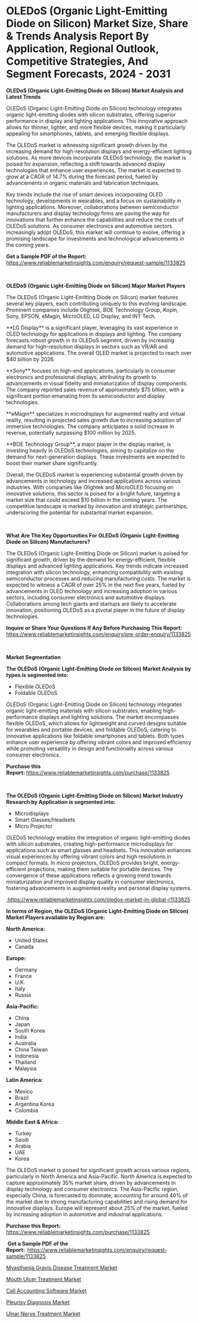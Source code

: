 <p><h1>OLEDoS (Organic Light-Emitting Diode on Silicon) Market Size, Share & Trends Analysis Report By Application, Regional Outlook, Competitive Strategies, And Segment Forecasts, 2024 - 2031</h1></p><p><strong>OLEDoS (Organic Light-Emitting Diode on Silicon) Market Analysis and Latest Trends</strong></p>
<p><p>OLEDoS (Organic Light-Emitting Diode on Silicon) technology integrates organic light-emitting diodes with silicon substrates, offering superior performance in display and lighting applications. This innovative approach allows for thinner, lighter, and more flexible devices, making it particularly appealing for smartphones, tablets, and emerging flexible displays. </p><p>The OLEDoS market is witnessing significant growth driven by the increasing demand for high-resolution displays and energy-efficient lighting solutions. As more devices incorporate OLEDoS technology, the market is poised for expansion, reflecting a shift towards advanced display technologies that enhance user experiences. The market is expected to grow at a CAGR of 14.7% during the forecast period, fueled by advancements in organic materials and fabrication techniques.</p><p>Key trends include the rise of smart devices incorporating OLED technology, developments in wearables, and a focus on sustainability in lighting applications. Moreover, collaborations between semiconductor manufacturers and display technology firms are paving the way for innovations that further enhance the capabilities and reduce the costs of OLEDoS solutions. As consumer electronics and automotive sectors increasingly adopt OLEDoS, this market will continue to evolve, offering a promising landscape for investments and technological advancements in the coming years.</p></p>
<p><strong>Get a Sample PDF of the Report:&nbsp;</strong> <a href="https://www.reliablemarketinsights.com/enquiry/request-sample/1133825?utm_campaign=1332&utm_medium=2&utm_source=Github&utm_content=ia&utm_term=08102024&utm_id=oledos-organic-light-emitting-diode-on-silicon">https://www.reliablemarketinsights.com/enquiry/request-sample/1133825</a></p>
<p>&nbsp;</p>
<p><strong>OLEDoS (Organic Light-Emitting Diode on Silicon) Major Market Players</strong></p>
<p><p>The OLEDoS (Organic Light-Emitting Diode on Silicon) market features several key players, each contributing uniquely to this evolving landscape. Prominent companies include Olightek, BOE Technology Group, Kopin, Sony, EPSON, eMagin, MicroOLED, LG Display, and INT Tech.</p><p>**LG Display** is a significant player, leveraging its vast experience in OLED technology for applications in displays and lighting. The company forecasts robust growth in its OLEDoS segment, driven by increasing demand for high-resolution displays in sectors such as VR/AR and automotive applications. The overall OLED market is projected to reach over $40 billion by 2026.</p><p>**Sony** focuses on high-end applications, particularly in consumer electronics and professional displays, attributing its growth to advancements in visual fidelity and miniaturization of display components. The company reported sales revenue of approximately $75 billion, with a significant portion emanating from its semiconductor and display technologies.</p><p>**eMagin** specializes in microdisplays for augmented reality and virtual reality, resulting in projected sales growth due to increasing adoption of immersive technologies. The company anticipates a solid increase in revenue, potentially surpassing $100 million by 2025.</p><p>**BOE Technology Group**, a major player in the display market, is investing heavily in OLEDoS technologies, aiming to capitalize on the demand for next-generation displays. These investments are expected to boost their market share significantly.</p><p>Overall, the OLEDoS market is experiencing substantial growth driven by advancements in technology and increased applications across various industries. With companies like Olightek and MicroOLED focusing on innovative solutions, this sector is poised for a bright future, targeting a market size that could exceed $10 billion in the coming years. The competitive landscape is marked by innovation and strategic partnerships, underscoring the potential for substantial market expansion.</p></p>
<p>&nbsp;</p>
<p><strong>What Are The Key Opportunities For OLEDoS (Organic Light-Emitting Diode on Silicon) Manufacturers?</strong></p>
<p><p>The OLEDoS (Organic Light-Emitting Diode on Silicon) market is poised for significant growth, driven by the demand for energy-efficient, flexible displays and advanced lighting applications. Key trends indicate increased integration with silicon technology, enhancing compatibility with existing semiconductor processes and reducing manufacturing costs. The market is expected to witness a CAGR of over 25% in the next five years, fueled by advancements in OLED technology and increasing adoption in various sectors, including consumer electronics and automotive displays. Collaborations among tech giants and startups are likely to accelerate innovation, positioning OLEDoS as a pivotal player in the future of display technologies.</p></p>
<p><strong>Inquire or Share Your Questions If Any Before Purchasing This Report:</strong> <a href="https://www.reliablemarketinsights.com/enquiry/pre-order-enquiry/1133825?utm_campaign=1332&utm_medium=2&utm_source=Github&utm_content=ia&utm_term=08102024&utm_id=oledos-organic-light-emitting-diode-on-silicon">https://www.reliablemarketinsights.com/enquiry/pre-order-enquiry/1133825</a></p>
<p>&nbsp;</p>
<p><strong>Market Segmentation</strong></p>
<p><strong>The OLEDoS (Organic Light-Emitting Diode on Silicon) Market Analysis by types is segmented into:</strong></p>
<p><ul><li>Flexible OLEDoS</li><li>Foldable OLEDoS</li></ul></p>
<p><p>OLEDoS (Organic Light-Emitting Diode on Silicon) technology integrates organic light-emitting materials with silicon substrates, enabling high-performance displays and lighting solutions. The market encompasses flexible OLEDoS, which allows for lightweight and curved designs suitable for wearables and portable devices, and foldable OLEDoS, catering to innovative applications like foldable smartphones and tablets. Both types enhance user experience by offering vibrant colors and improved efficiency while promoting versatility in design and functionality across various consumer electronics.</p></p>
<p><strong>Purchase this Report:&nbsp;</strong><a href="https://www.reliablemarketinsights.com/purchase/1133825?utm_campaign=1332&utm_medium=2&utm_source=Github&utm_content=ia&utm_term=08102024&utm_id=oledos-organic-light-emitting-diode-on-silicon">https://www.reliablemarketinsights.com/purchase/1133825</a></p>
<p>&nbsp;</p>
<p><strong>The OLEDoS (Organic Light-Emitting Diode on Silicon) Market Industry Research by Application is segmented into:</strong></p>
<p><ul><li>Microdisplays</li><li>Smart Glasses/Headsets</li><li>Micro Projector</li></ul></p>
<p><p>OLEDoS technology enables the integration of organic light-emitting diodes with silicon substrates, creating high-performance microdisplays for applications such as smart glasses and headsets. This innovation enhances visual experiences by offering vibrant colors and high resolutions in compact formats. In micro projectors, OLEDoS provides bright, energy-efficient projections, making them suitable for portable devices. The convergence of these applications reflects a growing trend towards miniaturization and improved display quality in consumer electronics, fostering advancements in augmented reality and personal display systems.</p></p>
<p><a href="https://www.reliablemarketinsights.com/oledos-market-in-global-r1133825?utm_campaign=1332&utm_medium=2&utm_source=Github&utm_content=ia&utm_term=08102024&utm_id=oledos-organic-light-emitting-diode-on-silicon">&nbsp;https://www.reliablemarketinsights.com/oledos-market-in-global-r1133825</a></p>
<p><strong>In terms of Region, the OLEDoS (Organic Light-Emitting Diode on Silicon) Market Players available by Region are:</strong></p>
<p>
    <p> <strong> North America: </strong>
        <ul>
            <li>United States</li>
            <li>Canada</li>
        </ul>
        </p> 
    <p> <strong> Europe: </strong>
        <ul>
            <li>Germany</li>
            <li>France</li>
            <li>U.K.</li>
            <li>Italy</li>
            <li>Russia</li>
        </ul>
        </p> 
    <p> <strong> Asia-Pacific: </strong>
        <ul>
            <li>China</li>
            <li>Japan</li>
            <li>South Korea</li>
            <li>India</li>
            <li>Australia</li>
            <li>China Taiwan</li>
            <li>Indonesia</li>
            <li>Thailand</li>
            <li>Malaysia</li>
        </ul>
        </p> 
    <p> <strong> Latin America: </strong>
        <ul>
            <li>Mexico</li>
            <li>Brazil</li>
            <li>Argentina Korea</li>
            <li>Colombia</li>
        </ul>
        </p> 
    <p> <strong> Middle East & Africa: </strong>
        <ul>
            <li>Turkey</li>
            <li>Saudi</li>
            <li>Arabia</li>
            <li>UAE</li>
            <li>Korea</li>
        </ul>
    </p>
    </p>
<p><p>The OLEDoS market is poised for significant growth across various regions, particularly in North America and Asia-Pacific. North America is expected to capture approximately 35% market share, driven by advancements in display technology and consumer electronics. The Asia-Pacific region, especially China, is forecasted to dominate, accounting for around 40% of the market due to strong manufacturing capabilities and rising demand for innovative displays. Europe will represent about 25% of the market, fueled by increasing adoption in automotive and industrial applications.</p></p>
<p><strong>Purchase this Report: </strong><a href="https://www.reliablemarketinsights.com/purchase/1133825?utm_campaign=1332&utm_medium=2&utm_source=Github&utm_content=ia&utm_term=08102024&utm_id=oledos-organic-light-emitting-diode-on-silicon">https://www.reliablemarketinsights.com/purchase/1133825</a></p>
<p>&nbsp;<strong>Get a Sample PDF of the Report:&nbsp;&nbsp;</strong><a href="https://www.reliablemarketinsights.com/enquiry/request-sample/1133825?utm_campaign=1332&utm_medium=2&utm_source=Github&utm_content=ia&utm_term=08102024&utm_id=oledos-organic-light-emitting-diode-on-silicon">https://www.reliablemarketinsights.com/enquiry/request-sample/1133825</a></p>
<p><strong></strong></p>
<p><p><a href="https://www.linkedin.com/pulse/insights-myasthenia-gravis-disease-treatment-market-size-which-qijne?utm_campaign=1332&utm_medium=2&utm_source=Github&utm_content=ia&utm_term=08102024&utm_id=oledos-organic-light-emitting-diode-on-silicon">Myasthenia Gravis Disease Treatment Market</a></p><p><a href="https://www.linkedin.com/pulse/mouth-ulcer-treatment-market-analysis-product-segmentation-bn9fe?utm_campaign=1332&utm_medium=2&utm_source=Github&utm_content=ia&utm_term=08102024&utm_id=oledos-organic-light-emitting-diode-on-silicon">Mouth Ulcer Treatment Market</a></p><p><a href="https://www.linkedin.com/pulse/exploring-call-accounting-software-market-dynamics-revenue-sll7e?utm_campaign=1332&utm_medium=2&utm_source=Github&utm_content=ia&utm_term=08102024&utm_id=oledos-organic-light-emitting-diode-on-silicon">Call Accounting Software Market</a></p><p><a href="https://www.linkedin.com/pulse/pleurisy-diagnosis-industry-sector-new-technologies-market-impact-gm6rc?utm_campaign=1332&utm_medium=2&utm_source=Github&utm_content=ia&utm_term=08102024&utm_id=oledos-organic-light-emitting-diode-on-silicon">Pleurisy Diagnosis Market</a></p><p><a href="https://www.linkedin.com/pulse/global-ulnar-nerve-treatment-market-size-trends-analysis-gfyle?utm_campaign=1332&utm_medium=2&utm_source=Github&utm_content=ia&utm_term=08102024&utm_id=oledos-organic-light-emitting-diode-on-silicon">Ulnar Nerve Treatment Market</a></p></p>